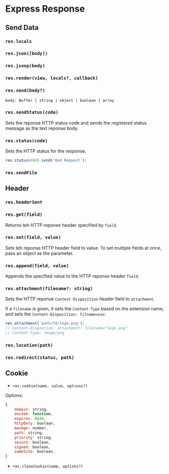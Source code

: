 # Express Response

## Send Data

### `res.locals`

### `res.json([body])`

### `res.jsonp(body)`

### `res.render(view, locals?, callback)`

### `res.send(body?)`

`body: Buffer | string | object | boolean | array`

### `res.sendStatus(code)`

Sets the reponse HTTP status code and sends the registered status message as the text reponse body.

### `res.status(code)`

Sets the HTTP status for the response.

```js
res.status(404).send('Bad Request');
```

### `res.sendFile`

## Header

### `res.headerSent`

### `res.get(field)`

Returns teh HTTP reponse header specified by `field`.

### `res.set(field, value)`

Sets teh reponse HTTP header field to value. To set multiple fields at once, pass an object as the parameter.

### `res.append(field, value)` 

Appends the specified value to the HTTP reponse header `field`.

### `res.attachment(filename?: string)` 

Sets the HTTP reponse `Content-Disposition` header field to `attachment`.

If a `filename` is given, it sets the `Content-Type` based on the extension name, and sets the `Content-Disposition: filname=xxx`:

```js
res.attachment('path/t0/logo.png');
// Content-Dispostion: attachment; filename="logo.png"
// Content-Type: image/png
```

### `res.location(path)`

### `res.redirect(status, path)`



## Cookie

* `res.cookie(name, value, options?)`

Options:

```js
{
    domain: string,
    encode: function,
    expires: Date,
    httpOnly: boolean,
    maxAge: number,
    path: string,
    priority: string,
    secure: boolean,
    signed: boolean,
    sameSite: boolean,
}
```

* `res.cleanCookie(name, options?)`
